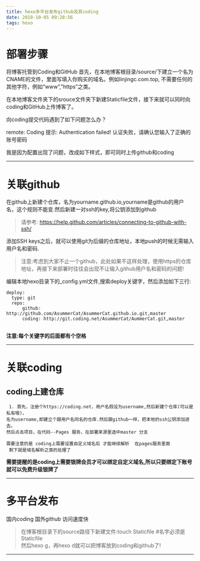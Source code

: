 ```yaml
---
title: hexo多平台发布github及其coding
date: 2018-10-05 09:28:56
tags: hexo
---
```


# 部署步骤
将博客托管到Coding和GitHub
首先，在本地博客根目录/source/下建立一个名为 CNAME的文件，里面写填入你购买的域名。例如linjingc.com.top, 不需要任何的其他字符，例如“www”,”https”之类。

在本地博客文件夹下的srouce文件夹下新建Staticfile文件，接下来就可以同时向coding和GitHub上传博客了。

向coding提交代码遇到了如下问题怎么办？

remote: Coding 提示: Authentication failed! 认证失败，请确认您输入了正确的账号密码

我是因为配置出现了问题，改成如下样式，即可同时上传github和coding

---

# 关联github


在github上新建个仓库，名为yourname.github.io,yourname是github的用户名，这个规则不能变.然后新建一对ssh的key,将公钥添加到github
>请参考: https://help.github.com/articles/connecting-to-github-with-ssh/  

<!--more-->

添加SSH keys之后，就可以使用git为后缀的仓库地址，本地push的时候无需输入用户名和密码.

>注意:考虑到大家不止一个github，此处如果不这样处理，使用https的仓库地址，再接下来部署时往往会出现不让输入github用户名和密码的问题!

编辑本地hexo目录下的_config.yml文件,搜索deploy关键字，然后添加如下三行:

```
deploy:
  type: git
  repo:
      github: http://github.com/AsummerCat/AsummerCat.github.io.git,master
      coding: http://git.coding.net/AsummerCat/AummerCat.git,master  


```
**注意:每个关键字的后面都有个空格**  

---

# 关联coding
## coding上建仓库
```
 1. 首先，注册个https://coding.net，用户名假设为username,然后新建个仓库(可以是私有哦)，  
名为username,即建立个跟用户名同名的仓库.然后跟github一样，把本地的ssh公钥添加进去。  
然后点击项目，在代码--Pages 服务，在部署来源里选中master 分支

需要注意的是 coding上需要设置自定义域名后 才能继续解析  在pages服务里面
 剩下就是域名解析之类的处理了
```
**需要提醒的是coding上需要银牌会员才可以绑定自定义域名,所以只要绑定下账号就可以免费升级银牌了**

---

# 多平台发布

国内coding 国外github 访问速度快

>在博客根目录下的source路径下新建文件:touch Staticfile #名字必须是Staticfile   
然后hexo g，再hexo d就可以把博客放到coding和github了!

---